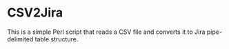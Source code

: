 # CSV2Jira
This is a simple Perl script that reads a CSV file and converts it to Jira pipe-delimited table structure.
